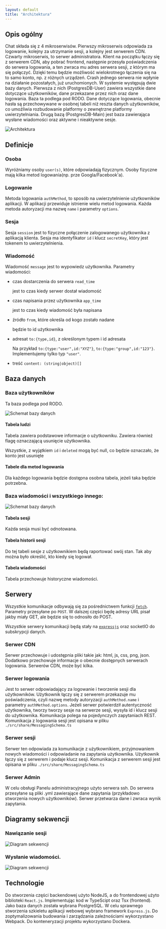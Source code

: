 ```yaml
---
layout: default
title: "Architektura"
---
```


## Opis ogólny


Chat składa się z 4 mikroserwisów.
Pierwszy mikroserwis odpowiada za logowanie, kolejny za utrzymanie sesji, a kolejny jest serwerem CDN.
Czwarty mikroserwis, to serwer administratora.
Klient na początku łączy się z serwerem CDN, aby pobrać frontend, następnie przesyła poświadczenia do serwera logowania, a ten zwraca mu adres serwera sesji, z którym ma się połączyć.
Dzięki temu będzie możliwość wielokrotnego łączenia się na to samo konto, np. z różnych urządzeń.
Crash jednego serwera nie wpłynie na działanie pozostałych, już uruchomionych.
W systemie występują dwie bazy danych.
Pierwsza z nich (PostgresDB-User) zawiera wszystkie dane dotyczące użytkowników, dane przekazane przez nich oraz dane logowania.
Baza ta podlega pod RODO.
Dane dotyczące logowania, obecnie hasła są przechowywane w osobnej tabeli niż reszta danych użytkowników, co umożliwia rozbudowanie platformy o zewnętrzne platformy uwierzytelniania.
Drugą bazą (PostgresDB-Main) jest baza zawierająca wysłane wiadomości oraz aktywne i nieaktywne sesje. 


![Architektura](assets/architecture.png)

## Definicje

### Osoba

Wyróżniamy osoby `user(s)`, które odpowiadają fizycznym.
Osoby fizyczne mają kilka metod logowania(np. prze Googla/Facebook'a).

### Logowanie 

Metoda logowania `authMethod`, to sposób na uwierzytelnienie użytkowników aplikacji.
W aplikacji przewiduje istnienie wielu metod logowania.
Każda metoda autoryzacji ma nazwę `name` i parametry `options`.`

### Sesja

Sesja `session` jest to fizyczne połączenie zalogowanego użytkownika z aplikacją klienta.
Sesja ma  identyfikator `id` i klucz `secretKey`, który jest tokenem to uwierzytelnienia.

### Wiadomość

Wiadomość `message` jest to wypowiedz użytkownika.
Parametry wiadomości:
 - czas dostarczenia do serwera `read_time`

   jest to czas kiedy serwer dostał wiadomość

 - czas napisania przez użytkownika `app_time`

   jest to czas kiedy wiadomość była napisana
  
 - źródło `from`, które określa od kogo zostało nadane

   będzie to id użytkownika

 - adresat `to:{type,id}`, z określonym typem i id adresata

   Na przykład `to:{type:"user",id:"XYZ"}`, `to:{type:"group",id:"123"}`.
   Implementujemy tylko typ `"user"`.

 - treść `content: (string|object)[]`
  

## Baza danych

### Baza użytkowników

Ta baza podlega pod RODO.

![Schemat bazy danych](assets/db-user-model.png)
 

#### Tabela ludzi

Tabela zawiera podstawowe informacje o użytkowniku.
Zawiera również flagę oznaczającą usunięcie użytkownika.

Wszystkie, z wyjątkiem `id` i `deleted` mogą być null, co będzie oznaczało, że konto jest usunięte
 
#### Tabele dla metod logowania

Dla każdego logowania będzie dostępna osobna tabela, jeżeli taka będzie potrzebna.

  
### Baza wiadomości i wszystkiego innego:

![Schemat bazy danych](assets/db-main-model.png)

#### Tabela sesji

Każda sesja musi być odnotowana.

#### Tabela historii sesji

Do tej tabeli sesje z użytkownikiem będą raportować swój stan.
Tak aby można było określić, kto kiedy się logował.

#### Tabela wiadomości

Tabela przechowuje historyczne wiadomości.

## Serwery

Wszystkie komunikacje odbywają się za pośrednictwem funkcji [`fetch`](node-fetch).
Parametry przesyłane po `POST`.
W dalszej części będę adresy URL pisał jakby miały GET, ale będzie się to odnosiło do POST.

Wszystkie serwery komunikacji będą stały na [`expressjs`](https://expressjs.com/) oraz socketIO do subskrypcji danych.

### Serwer CDN

Serwer przechowuje i udostępnia pliki takie jak: html, js, css, png, json.
Dodatkowo przechowuje informacje o obecnie dostępnych serwerach logowania.
Serwerów CDN, może być kilka.

### Serwer logowania

Jest to serwer odpowiadający za logowanie i tworzenie sesji dla użytkowników.
Użytkownik łączy się z serwerem przekazuje mu poświadczenia, czyli nazwę metody autoryzacji `authMethod.name` i parametry `authMethod.options`.
Jeżeli serwer potwierdził autentyczność użytkownika, tworzy tworzy sesje na serwerze sesji, wysyła id i klucz sesji do użytkownika.
Komunikacja polega na pojedynczych zapytaniach REST.
Komunikacja z logowania sesji jest opisana w pliku `./src/share/MessagingSchema.ts`

### Serwer sesji

Serwer ten odpowiada za komunikacje z użytkownikiem, przyjmowaniem nowych wiadomości i odpowiadanie na zapytania użytkownika.
Użytkownik łączy się z serwerem i podaje klucz sesji.
Komunikacja z serwerem sesji jest opisana w pliku `./src/share/MessagingSchema.ts` 

### Serwer Admin
W celu obsługi Panelu administracyjnego użyto serwera ssh.
Do serwera przesyłane są pliki .yml zawierające dane zapytania (przykładowo stworzenia nowych użytkowników).
Serwer przetwarza dane i zwraca wynik zapytania.

## Diagramy sekwencji

### Nawiązanie sesji

![Diagram sekwencji](assets/chart-process1.png)

### Wysłanie wiadomości.

![Diagram sekwencji](assets/chart-process2.png)
 
## Technologie
 
Do stworzenia części backendowej użyto NodeJS, a do frontendowej użyto biblioteki `React.js`.
Implementując kod w TypeScipt oraz Tsx (frontend).
Jako baza danych została wybrana PostgreSQL.
W celu sprawnego stworzenia szkieletu aplikacji webowej wybrano framework `Express.js`.
Do zoptymalizowania budowania i zarządzania zależnościami wykorzystano Webpack.
Do konteneryzacji projektu wykorzystano Dockera.
